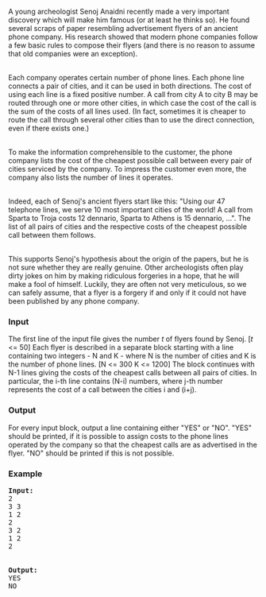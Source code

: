 <p> A young archeologist Senoj Anaidni recently made a very important discovery which will make him famous (or at least he thinks so). He found several scraps of paper resembling advertisement flyers of an ancient phone company. His research showed that modern phone companies follow a few basic rules to compose their flyers (and there is no reason to assume that old companies were an exception). <br><br>

Each company operates certain number of phone lines. Each phone line connects a pair of cities, and it can be used in both directions. The cost of using each line is a fixed positive number. A call from city A to city B may be routed through one or more other cities, in which case the cost of the call is the sum of the costs of all lines used. (In fact, sometimes it is cheaper to route the call through several other cities than to use the direct connection, even if there exists one.) <br><br>

To make the information comprehensible to the customer, the phone company lists the cost of the cheapest possible call between every pair of cities serviced by the company. To impress the customer even more, the company also lists the number of lines it operates. <br><br>

Indeed, each of Senoj's ancient flyers start like this: "Using our 47 telephone lines, we serve 10 most important cities of the world! A call from Sparta to Troja costs 12 dennario, Sparta to Athens is 15 dennario, ...". The list of all pairs of cities and the respective costs of the cheapest possible call between them follows. <br><br>

This supports Senoj's hypothesis about the origin of the papers, but he is not sure whether they are really genuine. Other archeologists often play dirty jokes on him by making ridiculous forgeries in a hope, that he will make a fool of himself. Luckily, they are often not very meticulous, so we can safely assume, that a flyer is a forgery if and only if it could not have been published by any phone company. 
<br>
</p>

<h3>Input</h3>
<p>
The first line of the input file gives the number <i>t</i> of flyers found by Senoj. [<i>t</i> &lt;= 50] Each flyer is described in a separate block starting with a line containing two integers - N and K - where N is the number of cities and K is the number of phone lines. [N &lt;= 300 K &lt;= 1200] The block continues with N-1 lines giving the costs of the cheapest calls between all pairs of cities. In particular, the i-th line contains (N-i) numbers, where j-th number represents the cost of a call between the cities i and (i+j). 
</p>

<h3>Output</h3>
<p>For every input block, output a line containing either "YES" or "NO". "YES" should be printed, if it is possible to assign costs to the phone lines operated by the company so that the cheapest calls are as advertised in the flyer. "NO" should be printed if this is not possible.
</p>

<h3>Example</h3>

<pre><b>Input:</b>
2
3 3
1 2
2
3 2
1 2
2


<b>Output:</b>
YES
NO

</pre>